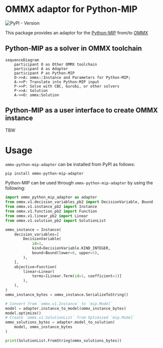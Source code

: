 OMMX adaptor for Python-MIP
============================
![PyPI - Version](https://img.shields.io/pypi/v/ommx-python-mip-adapter)

This package provides an adaptor for the [Python-MIP](https://www.python-mip.com/) from/to [OMMX](https://github.com/Jij-Inc/ommx)

Python-MIP as a solver in OMMX toolchain
-----------------------------------------
```mermaid
sequenceDiagram
    participant O as Other OMMX toolchain
    participant A as Adapter
    participant P as Python-MIP
    O->>A: ommx::Instance and Parameters for Python-MIP;
    A->>P: Translate into Python-MIP input
    P->>P: Solve with CBC, Gurobi, or other solvers
    P->>A: Solution
    A->>O: ommx:Solution
```

Python-MIP as a user interface to create OMMX instance
-------------------------------------------------------
TBW

Usage
======
`ommx-python-mip-adapter` can be installed from PyPI as follows:

```bash
pip install ommx-python-mip-adapter
```

Python-MIP can be used through `ommx-python-mip-adapter` by using the following:

```python markdown-code-runner
import ommx_python_mip_adapter as adapter
from ommx.v1.decision_variables_pb2 import DecisionVariable, Bound
from ommx.v1.instance_pb2 import Instance
from ommx.v1.function_pb2 import Function
from ommx.v1.linear_pb2 import Linear
from ommx.v1.solution_pb2 import SolutionList

ommx_instance = Instance(
    decision_variables=[
        DecisionVariable(
            id=1,
            kind=DecisionVariable.KIND_INTEGER,
            bound=Bound(lower=0, upper=5),
        ),
    ],
    objective=Function(
        linear=Linear(
            terms=[Linear.Term(id=1, coefficient=1)]
        ),
    ),
)
ommx_instance_bytes = ommx_instance.SerializeToString()

# Convert from `ommx.v1.Instance` to `mip.Model`
model = adapter.instance_to_model(ommx_instance_bytes)
model.optimize()
# Create `ommx.v1.SolutionList` from Optimized `mip.Model`
ommx_solutions_bytes = adapter.model_to_solution(
    model, ommx_instance_bytes
)

print(SolutionList.FromString(ommx_solutions_bytes))
```
